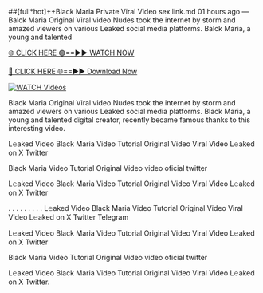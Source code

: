 ##[full*hot]++Black Maria Private Viral Video sex link.md
01 hours ago — Balck Maria Original Viral video Nudes took the internet by storm and amazed viewers on various Leaked social media platforms. Balck Maria, a young and talented 

[🌐 CLICK HERE 🟢==►► WATCH NOW](https://viralvideo2k25.blogspot.com/2025/02/xxx-videos-viral-git-hub.html)

[🔴 CLICK HERE 🌐==►► Download Now](https://viralvideo2k25.blogspot.com/2025/02/xxx-videos-viral-git-hub.html)

[![WATCH Videos](https://i.imgur.com/dJHk4Zq.gif)](https://viralvideo2k25.blogspot.com/2025/02/xxx-videos-viral-git-hub.html)


Black Maria Original Viral video Nudes took the internet by storm and amazed viewers on various Leaked social media platforms. Black Maria, a young and talented digital creator, recently became famous thanks to this interesting video.

L𝚎aked Video Black Maria Video Tutorial Original Video Viral Video L𝚎aked on X Twitter

Black Maria Video Tutorial Original Video video oficial twitter

L𝚎aked Video Black Maria Video Tutorial Original Video Viral Video L𝚎aked on X Twitter

. . . . . . . . . L𝚎aked Video Black Maria Video Tutorial Original Video Viral Video L𝚎aked on X Twitter Telegram

L𝚎aked Video Black Maria Video Tutorial Original Video Viral Video L𝚎aked on X Twitter

Black Maria Video Tutorial Original Video video oficial twitter

L𝚎aked Video Black Maria Video Tutorial Original Video Viral Video L𝚎aked on X Twitter.
